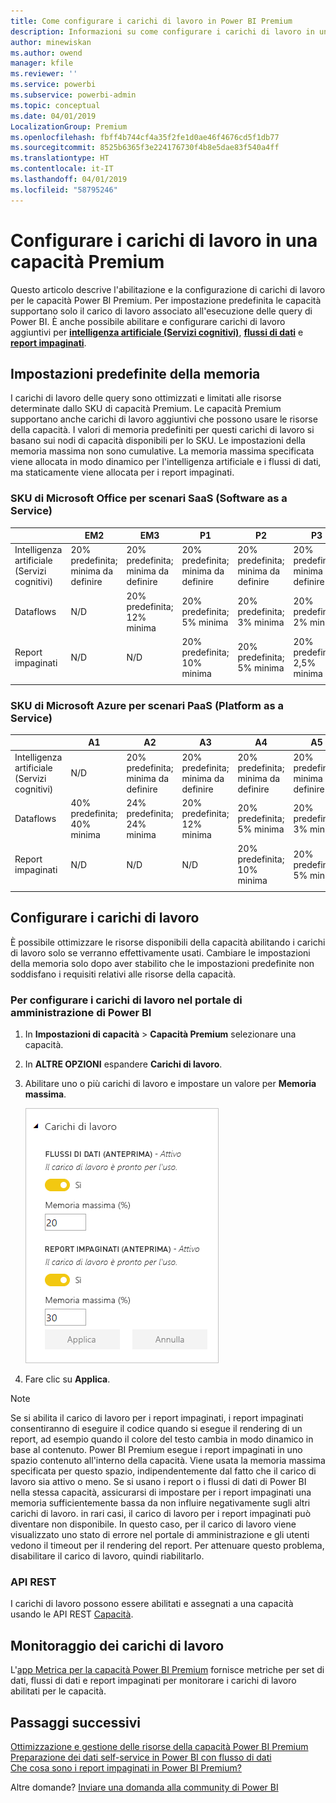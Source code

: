```yaml
---
title: Come configurare i carichi di lavoro in Power BI Premium
description: Informazioni su come configurare i carichi di lavoro in una capacità Power BI Premium.
author: minewiskan
ms.author: owend
manager: kfile
ms.reviewer: ''
ms.service: powerbi
ms.subservice: powerbi-admin
ms.topic: conceptual
ms.date: 04/01/2019
LocalizationGroup: Premium
ms.openlocfilehash: fbff4b744cf4a35f2fe1d0ae46f4676cd5f1db77
ms.sourcegitcommit: 8525b6365f3e224176730f4b8e5dae83f540a4ff
ms.translationtype: HT
ms.contentlocale: it-IT
ms.lasthandoff: 04/01/2019
ms.locfileid: "58795246"
---
```

# <a name="configure-workloads-in-a-premium-capacity"></a>Configurare i carichi di lavoro in una capacità Premium

Questo articolo descrive l'abilitazione e la configurazione di carichi di lavoro per le capacità Power BI Premium. Per impostazione predefinita le capacità supportano solo il carico di lavoro associato all'esecuzione delle query di Power BI. È anche possibile abilitare e configurare carichi di lavoro aggiuntivi per **[intelligenza artificiale (Servizi cognitivi)](service-cognitive-services.md)**, **[flussi di dati](service-dataflows-overview.md#dataflow-capabilities-on-power-bi-premium)** e **[report impaginati](paginated-reports-save-to-power-bi-service.md)**.

## <a name="default-memory-settings"></a>Impostazioni predefinite della memoria

I carichi di lavoro delle query sono ottimizzati e limitati alle risorse determinate dallo SKU di capacità Premium. Le capacità Premium supportano anche carichi di lavoro aggiuntivi che possono usare le risorse della capacità. I valori di memoria predefiniti per questi carichi di lavoro si basano sui nodi di capacità disponibili per lo SKU. Le impostazioni della memoria massima non sono cumulative. La memoria massima specificata viene allocata in modo dinamico per l'intelligenza artificiale e i flussi di dati, ma staticamente viene allocata per i report impaginati. 

### <a name="microsoft-office-skus-for-software-as-a-service-saas-scenarios"></a>SKU di Microsoft Office per scenari SaaS (Software as a Service)

|                     | EM2                      | EM3                       | P1                      | P2                       | P3                       |
|---------------------|--------------------------|--------------------------|-------------------------|--------------------------|--------------------------|
| Intelligenza artificiale (Servizi cognitivi) | 20% predefinita; minima da definire| 20% predefinita; minima da definire | 20% predefinita; minima da definire | 20% predefinita; minima da definire | 20% predefinita; minima da definire |
| Dataflows | N/D |20% predefinita; 12% minima  | 20% predefinita; 5% minima  | 20% predefinita; 3% minima | 20% predefinita; 2% minima  |
| Report impaginati | N/D |N/D | 20% predefinita; 10% minima | 20% predefinita; 5% minima | 20% predefinita; 2,5% minima |
| | | | | | |

### <a name="microsoft-azure-skus-for-platform-as-a-service-paas-scenarios"></a>SKU di Microsoft Azure per scenari PaaS (Platform as a Service)

|                  | A1                       | A2                       | A3                      | A4                       | A5                      | A6                        |
|-------------------|--------------------------|--------------------------|-------------------------|--------------------------|-------------------------|---------------------------|
| Intelligenza artificiale (Servizi cognitivi) | N/D                      | 20% predefinita; minima da definire                      | 20% predefinita; minima da definire                     | 20% predefinita; minima da definire | 20% predefinita; minima da definire | 20% predefinita; minima da definire |
| Dataflows         | 40% predefinita; 40% minima | 24% predefinita; 24% minima | 20% predefinita; 12% minima | 20% predefinita; 5% minima  | 20% predefinita; 3% minima | 20% predefinita; 2% minima   |
| Report impaginati | N/D                      | N/D                      | N/D                     | 20% predefinita; 10% minima | 20% predefinita; 5% minima | 20% predefinita; 2,5% minima |
| | | | | | |

## <a name="configure-workloads"></a>Configurare i carichi di lavoro

È possibile ottimizzare le risorse disponibili della capacità abilitando i carichi di lavoro solo se verranno effettivamente usati. Cambiare le impostazioni della memoria solo dopo aver stabilito che le impostazioni predefinite non soddisfano i requisiti relativi alle risorse della capacità.  

### <a name="to-configure-workloads-in-the-power-bi-admin-portal"></a>Per configurare i carichi di lavoro nel portale di amministrazione di Power BI

1. In **Impostazioni di capacità** > **Capacità Premium** selezionare una capacità.

1. In **ALTRE OPZIONI** espandere **Carichi di lavoro**.

1. Abilitare uno o più carichi di lavoro e impostare un valore per **Memoria massima**.   

    
    ![Abilitare i carichi di lavoro](media/service-admin-premium-workloads/admin-portal-workloads.png)

1. Fare clic su **Applica**.

> [!NOTE]
> Se si abilita il carico di lavoro per i report impaginati, i report impaginati consentiranno di eseguire il codice quando si esegue il rendering di un report, ad esempio quando il colore del testo cambia in modo dinamico in base al contenuto. Power BI Premium esegue i report impaginati in uno spazio contenuto all'interno della capacità. Viene usata la memoria massima specificata per questo spazio, indipendentemente dal fatto che il carico di lavoro sia attivo o meno. Se si usano i report o i flussi di dati di Power BI nella stessa capacità, assicurarsi di impostare per i report impaginati una memoria sufficientemente bassa da non influire negativamente sugli altri carichi di lavoro. in rari casi, il carico di lavoro per i report impaginati può diventare non disponibile. In questo caso, per il carico di lavoro viene visualizzato uno stato di errore nel portale di amministrazione e gli utenti vedono il timeout per il rendering del report. Per attenuare questo problema, disabilitare il carico di lavoro, quindi riabilitarlo.

### <a name="rest-api"></a>API REST

I carichi di lavoro possono essere abilitati e assegnati a una capacità usando le API REST [Capacità](https://docs.microsoft.com/rest/api/power-bi/capacities).

## <a name="monitoring-workloads"></a>Monitoraggio dei carichi di lavoro

L'[app Metrica per la capacità Power BI Premium](service-admin-premium-monitor-capacity.md) fornisce metriche per set di dati, flussi di dati e report impaginati per monitorare i carichi di lavoro abilitati per le capacità. 

## <a name="next-steps"></a>Passaggi successivi

[Ottimizzazione e gestione delle risorse della capacità Power BI Premium](service-premium-understand-how-it-works.md)   
[Preparazione dei dati self-service in Power BI con flusso di dati](service-dataflows-overview.md)   
[Che cosa sono i report impaginati in Power BI Premium?](paginated-reports-report-builder-power-bi.md)   

Altre domande? [Inviare una domanda alla community di Power BI](http://community.powerbi.com/)